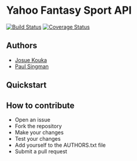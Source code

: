 # Yahoo Fantasy Sport API

[![Build Status](https://travis-ci.org/josuebrunel/yahoo-fantasy-sport.svg?branch=master)](https://travis-ci.org/josuebrunel/yahoo-fantasy-sport) 
[![Coverage Status](https://coveralls.io/repos/josuebrunel/yahoo-fantasy-sport/badge.svg?branch=master)](https://coveralls.io/r/josuebrunel/yahoo-fantasy-sport?branch=master)

## Authors

* [Josue Kouka](https://github.com/josuebrunel)
* [Paul Singman](https://github.com/unpairestgood)

## Quickstart

## How to contribute

- Open an issue
- Fork the repository
- Make your changes
- Test your changes 
- Add yourself to the AUTHORS.txt file
- Submit a pull request
